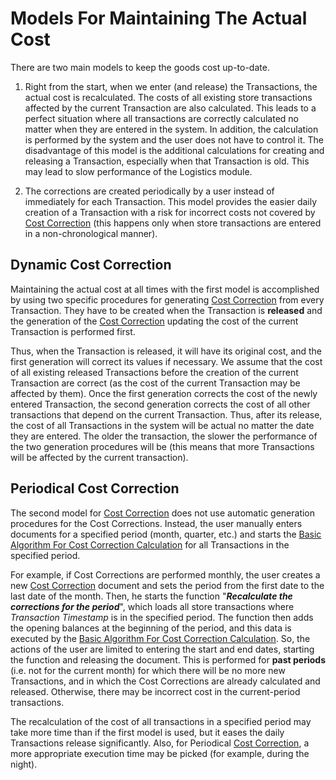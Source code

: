 # Models For Maintaining The Actual Cost

There are two main models to keep the goods cost up-to-date.

1.	Right from the start, when we enter (and release) the Transactions, the actual cost is recalculated. The costs of all existing store transactions affected by the current Transaction are also calculated. This leads to a perfect situation where all transactions are correctly calculated no matter when they are entered in the system. In addition, the calculation is performed by the system and the user does not have to control it. The disadvantage of this model is the additional calculations for creating and releasing a Transaction, especially when that Transaction is old. This may lead to slow performance of the Logistics module.

2.	The corrections are created periodically by a user instead of immediately for each Transaction. This model provides the easier daily creation of a Transaction with a risk for incorrect costs not covered by [Cost Correction](https://github.com/ErpNetDocs/tech/blob/master/modules/logistics/logistics-common-module-concepts/goods-cost/cost-correction/index.md) (this happens only when store transactions are entered in a non-chronological manner).

## Dynamic Cost Correction

Maintaining the actual cost at all times with the first model is accomplished by using two specific procedures for generating [Cost Correction](https://github.com/ErpNetDocs/tech/blob/master/modules/logistics/logistics-common-module-concepts/goods-cost/cost-correction/index.md) from every Transaction. They have to be created when the Transaction is <b>released</b> and the generation of the [Cost Correction](https://github.com/ErpNetDocs/tech/blob/master/modules/logistics/logistics-common-module-concepts/goods-cost/cost-correction/index.md) updating the cost of the current Transaction is performed first.

Thus, when the Transaction is released, it will have its original cost, and the first generation will correct its values if necessary. We assume that the cost of all existing released Transactions before the creation of the current Transaction are correct (as the cost of the current Transaction may be affected by them). Once the first generation corrects the cost of the newly entered Transaction, the second generation corrects the cost of all other transactions that depend on the current Transaction. Thus, after its release, the cost of all Transactions in the system will be actual no matter the date they are entered. The older the transaction, the slower the performance of the two generation procedures will be (this means that more Transactions will be affected by the current transaction).

## Periodical Cost Correction

The second model for [Cost Correction](https://github.com/ErpNetDocs/tech/blob/master/modules/logistics/logistics-common-module-concepts/goods-cost/cost-correction/index.md) does not use automatic generation procedures for the Cost Corrections. Instead, the user manually enters documents for a specified period (month, quarter, etc.) and starts the [Basic Algorithm For Cost Correction Calculation](https://github.com/ErpNetDocs/tech/blob/master/modules/logistics/logistics-common-module-concepts/goods-cost/cost-correction/basic-algorithm-for-cost-correction-calculation.md) for all Transactions in the specified period.

For example, if Cost Corrections are performed monthly, the user creates a new [Cost Correction](https://github.com/ErpNetDocs/tech/blob/master/modules/logistics/logistics-common-module-concepts/goods-cost/cost-correction/index.md) document and sets the period from the first date to the last date of the month. Then, he starts the function "<b><i>Recalculate the corrections for the period</i></b>", which loads all store transactions where <i>Transaction Timestamp</i> is in the specified period. The function then adds the opening balances at the beginning of the period, and this data is executed by the [Basic Algorithm For Cost Correction Calculation](https://github.com/ErpNetDocs/tech/blob/master/modules/logistics/logistics-common-module-concepts/goods-cost/cost-correction/basic-algorithm-for-cost-correction-calculation.md). So, the actions of the user are limited to entering the start and end dates, starting the function and releasing the document. This is performed for <b>past periods</b> (i.e. not for the current month) for which there will be no more new Transactions, and in which the Cost Corrections are already calculated and released. Otherwise, there may be incorrect cost in the current-period transactions.

The recalculation of the cost of all transactions in a specified period may take more time than if the first model is used, but it eases the daily Transactions release significantly. Also, for Periodical [Cost Correction](https://github.com/ErpNetDocs/tech/blob/master/modules/logistics/logistics-common-module-concepts/goods-cost/cost-correction/index.md), a more appropriate execution time may be picked (for example, during the night).

